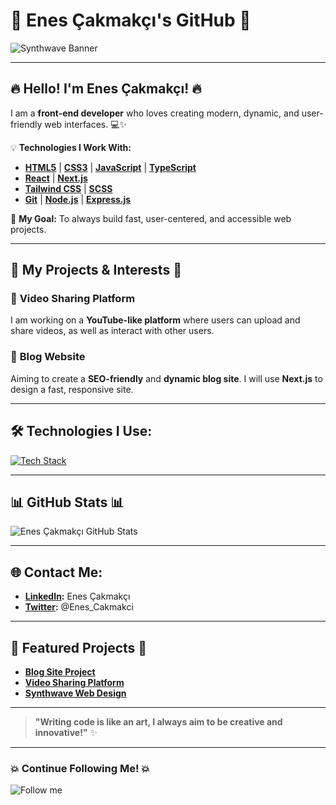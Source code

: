 # 🚀 **Enes Çakmakçı's GitHub** 🚀

![Synthwave Banner](https://media.giphy.com/media/v1.Y2lkPTc5MGI3NjExMjlvZXB0b2g3NTYzc3hjczV1N3U4cGFnOHVxYzhpZjBjaDJyb3d5ayZlcD12MV9pbnRlcm5hbF9naWZfYnlfaWQmY3Q9dg/qwpx3amXzX7GAmjg7C/giphy.gif)

---

## 🔥 **Hello! I'm Enes Çakmakçı!** 🔥

I am a **front-end developer** who loves creating modern, dynamic, and user-friendly web interfaces. 💻✨

💡 **Technologies I Work With:**
- [**HTML5**](https://developer.mozilla.org/en-US/docs/Web/HTML) | [**CSS3**](https://developer.mozilla.org/en-US/docs/Web/CSS) | [**JavaScript**](https://developer.mozilla.org/en-US/docs/Web/JavaScript) | [**TypeScript**](https://www.typescriptlang.org/)
- [**React**](https://reactjs.org/) | [**Next.js**](https://nextjs.org/)
- [**Tailwind CSS**](https://tailwindcss.com/) | [**SCSS**](https://sass-lang.com/)
- [**Git**](https://git-scm.com/) | [**Node.js**](https://nodejs.org/) | [**Express.js**](https://expressjs.com/)

🌱 **My Goal:** To always build fast, user-centered, and accessible web projects.

---

## 🌟 **My Projects & Interests** 🌟

### 🎥 **Video Sharing Platform**  
I am working on a **YouTube-like platform** where users can upload and share videos, as well as interact with other users.

### 💬 **Blog Website**  
Aiming to create a **SEO-friendly** and **dynamic blog site**. I will use **Next.js** to design a fast, responsive site.

---

## 🛠️ **Technologies I Use:**

[![Tech Stack](https://skillicons.dev/icons?i=ts,js,react,nextjs,css,tailwind,git)](https://skillicons.dev/)

---

## 📊 **GitHub Stats** 📊

![Enes Çakmakçı GitHub Stats](https://github-readme-stats.vercel.app/api?username=enescakmakci&show_icons=true&count_private=true&hide=prs&theme=radical)

---

## 🌐 **Contact Me:**

- **[LinkedIn](https://www.linkedin.com/in/enescakmakci):** Enes Çakmakçı
- **[Twitter](https://twitter.com/Enes_Cakmakci):** @Enes_Cakmakci

---

## 🔗 **Featured Projects** 🔗

- [**Blog Site Project**](https://github.com/enescakmakci/blog-site)
- [**Video Sharing Platform**](https://github.com/enescakmakci/video-platform)
- [**Synthwave Web Design**](https://github.com/enescakmakci/synthwave-web)

---

> **"Writing code is like an art, I always aim to be creative and innovative!"** ✨

---

### 💥 **Continue Following Me!** 💥

![Follow me](https://img.shields.io/github/followers/enescakmakci?style=social)
